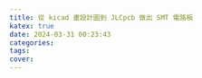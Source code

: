 ```yaml
---
title: 從 kicad 畫設計圖到 JLCpcb 做出 SMT 電路板
katex: true
date: 2024-03-31 00:23:43
categories:
tags:
cover:
---
```


